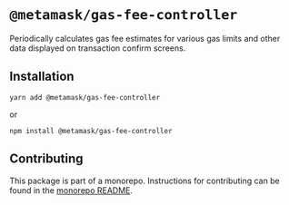 # `@metamask/gas-fee-controller`

Periodically calculates gas fee estimates for various gas limits and other data displayed on transaction confirm screens.

## Installation

`yarn add @metamask/gas-fee-controller`

or

`npm install @metamask/gas-fee-controller`

## Contributing

This package is part of a monorepo. Instructions for contributing can be found in the [monorepo README](../../#readme).
